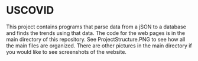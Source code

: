 # USCOVID
This project contains programs that parse data from a jSON to a database and finds the trends using that data. The code for the web pages is in the main directory of this repository. See ProjectStructure.PNG to see how all the main files are organized. There are other pictures in the main directory if you would like to see screenshots of the website.
